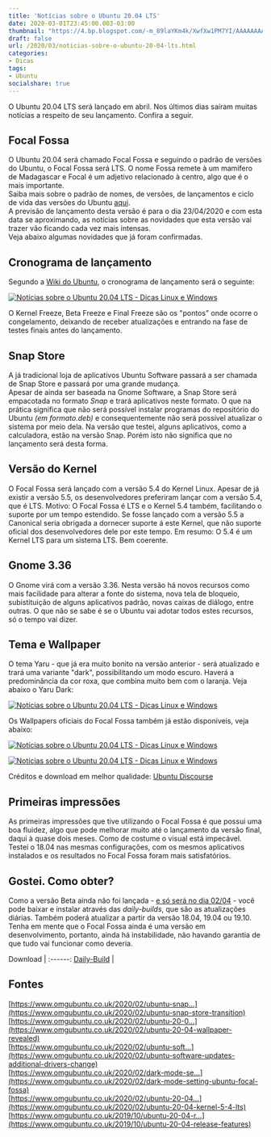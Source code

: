 ```yaml
---
title: 'Notícias sobre o Ubuntu 20.04 LTS'
date: 2020-03-01T23:45:00.003-03:00
thumbnail: "https://4.bp.blogspot.com/-m_89laYKm4k/XwfXw1PM7YI/AAAAAAAAPTg/gPiDlRya6AAx6PtjLzgNkk_v7Q1WAhveACNcBGAsYHQ/s1600/Not%25C3%25ADcias_Ubuntu_focal_Fossa.png"
draft: false
url: /2020/03/noticias-sobre-o-ubuntu-20-04-lts.html
categories:
- Dicas
tags: 
- Ubuntu
socialshare: true
---
```


O Ubuntu 20.04 LTS será lançado em abril. Nos últimos dias saíram muitas notícias a respeito de seu lançamento. Confira a seguir.

<!--more-->

## Focal Fossa

  
O Ubuntu 20.04 será chamado Focal Fossa e seguindo o padrão de versões do Ubuntu, o Focal Fossa será LTS. O nome Fossa remete à um mamífero de Madagascar e Focal é um adjetivo relacionado à centro, algo que é o mais importante.  
Saiba mais sobre o padrão de nomes, de versões, de lançamentos e ciclo de vida das versões do Ubuntu [aqui](https://info.wsouza.com.br/2019/03/ubuntu-como-funciona-politica-de-seu-ciclo-de-vida.html).  
A previsão de lançamento desta versão é para o dia 23/04/2020 e com esta data se aproximando, as notícias sobre as novidades que esta versão vai trazer vão ficando cada vez mais intensas.  
Veja abaixo algumas novidades que já foram confirmadas.  
  

## Cronograma de lançamento

  
Segundo a [Wiki do Ubuntu](https://wiki.ubuntu.com/FocalFossa/ReleaseSchedule), o cronograma de lançamento será o seguinte:  
  

[![Notícias sobre o Ubuntu 20.04 LTS - Dicas Linux e Windows](https://3.bp.blogspot.com/-X30A2rfPnrk/XlxDcxSdXMI/AAAAAAAAOGs/eYJEXchznEsf07hUkpdJfG7THCX8ZD67wCNcBGAsYHQ/s1600/Release.png "Notícias sobre o Ubuntu 20.04 LTS - Dicas Linux e Windows")](https://3.bp.blogspot.com/-X30A2rfPnrk/XlxDcxSdXMI/AAAAAAAAOGs/eYJEXchznEsf07hUkpdJfG7THCX8ZD67wCNcBGAsYHQ/s1600/Release.png)

  
O Kernel Freeze, Beta Freeze e Final Freeze são os "pontos" onde ocorre o congelamento, deixando de receber atualizações e entrando na fase de testes finais antes do lançamento.  
  

## Snap Store

  
A já tradicional loja de aplicativos Ubuntu Software passará a ser chamada de Snap Store e passará por uma grande mudança.  
Apesar de ainda ser baseada na Gnome Software, a Snap Store será empacotada no formato _Snap_ e trará aplicativos neste formato. O que na prática significa que não será possível instalar programas do repositório do Ubuntu _(em formato.deb)_ e consequentemente não será possível atualizar o sistema por meio dela. Na versão que testei, alguns aplicativos, como a calculadora, estão na versão Snap. Porém isto não significa que no lançamento será desta forma.  
  

## Versão do Kernel

  
O Focal Fossa será lançado com a versão 5.4 do Kernel Linux. Apesar de já existir a versão 5.5, os desenvolvedores preferiram lançar com a versão 5.4, que é LTS. Motivo: O Focal Fossa é LTS e o Kernel 5.4 também, facilitando o suporte por um tempo estendido. Se fosse lançado com a versão 5.5 a Canonical seria obrigada a dornecer suporte á este Kernel, que não suporte oficial dos desenvolvedores dele por este tempo. Em resumo: O 5.4 é um Kernel LTS para um sistema LTS. Bem coerente.  
  

## Gnome 3.36

  
O Gnome virá com a versão 3.36. Nesta versão há novos recursos como mais facilidade para alterar a fonte do sistema, nova tela de bloqueio, subistituição de alguns aplicativos padrão, novas caixas de diálogo, entre outras. O que não se sabe é se o Ubuntu vai adotar todos estes recursos, só o tempo vai dizer.  
  

## Tema e Wallpaper

  
O tema Yaru - que já era muito bonito na versão anterior - será atualizado e trará uma variante "dark", possibilitando um modo escuro. Haverá a predominância da cor roxa, que combina muito bem com o laranja. Veja abaixo o Yaru Dark:  
  
[![Notícias sobre o Ubuntu 20.04 LTS - Dicas Linux e Windows](https://4.bp.blogspot.com/-gGEhsXIBMOs/Xlxkxqs6UYI/AAAAAAAAOHE/mWnhhiHUAdIK9fYluXFZzsdmGjBBHAFzACNcBGAsYHQ/s640/Yaru.png "Notícias sobre o Ubuntu 20.04 LTS - Dicas Linux e Windows")](https://4.bp.blogspot.com/-gGEhsXIBMOs/Xlxkxqs6UYI/AAAAAAAAOHE/mWnhhiHUAdIK9fYluXFZzsdmGjBBHAFzACNcBGAsYHQ/s1600/Yaru.png)

  
Os Wallpapers oficiais do Focal Fossa também já estão disponíveis, veja abaixo:  
  

[![Notícias sobre o Ubuntu 20.04 LTS - Dicas Linux e Windows](https://1.bp.blogspot.com/-iyRXDJD3Xjg/Xl_K_PtrEII/AAAAAAAAOMI/a5KnnG9QQvI1NZeWi6pFSXig4dmp5tmyQCNcBGAsYHQ/s640/Focal-Fossa.png "Notícias sobre o Ubuntu 20.04 LTS - Dicas Linux e Windows")](https://1.bp.blogspot.com/-iyRXDJD3Xjg/Xl_K_PtrEII/AAAAAAAAOMI/a5KnnG9QQvI1NZeWi6pFSXig4dmp5tmyQCNcBGAsYHQ/s1600/Focal-Fossa.png)

[![Notícias sobre o Ubuntu 20.04 LTS - Dicas Linux e Windows](https://1.bp.blogspot.com/-KcqzkRlzy84/Xl_K_D-v-KI/AAAAAAAAOME/RM3KeIqcP8AXlHzo3lYcaVcsQqVSO_16QCNcBGAsYHQ/s640/Focal-Fossa_GREY.png "Notícias sobre o Ubuntu 20.04 LTS - Dicas Linux e Windows")](https://1.bp.blogspot.com/-KcqzkRlzy84/Xl_K_D-v-KI/AAAAAAAAOME/RM3KeIqcP8AXlHzo3lYcaVcsQqVSO_16QCNcBGAsYHQ/s1600/Focal-Fossa_GREY.png)

Créditos e download em melhor qualidade: [Ubuntu Discourse](https://discourse.ubuntu.com/t/focal-fossa-mascot-wallpapers/14621?u=d0od)  
  

## Primeiras impressões

  
As primeiras impressões que tive utilizando o Focal Fossa é que possui uma boa fluidez, algo que pode melhorar muito até o lançamento da versão final, daqui à quase dois meses. Como de costume o visual está impecável. Testei o 18.04 nas mesmas configurações, com os mesmos aplicativos instalados e os resultados no Focal Fossa foram mais satisfatórios.  
  

## Gostei. Como obter?

  
Como a versão Beta ainda não foi lançada - [e só será no dia 02/04](https://info.wsouza.com.br/2020/04/saiu-versao-beta-do-ubuntu-2004-focal-fossa.html) - você pode baixar e instalar através das _daily-builds_, que são as atualizações diárias. Também poderá atualizar a partir da versão 18.04, 19.04 ou 19.10. Tenha em mente que o Focal Fossa ainda é uma versão em desenvolvimento, portanto, ainda há instabilidade, não havando garantia de que tudo vai funcionar como deveria.  
  
  
Download |
:------:
[ Daily-Build](http://www.cdimage.ubuntu.com/daily-live/current/focal-desktop-amd64.iso) |

## Fontes

  
[https://www.omgubuntu.co.uk/2020/02/ubuntu-snap...](https://www.omgubuntu.co.uk/2020/02/ubuntu-snap-store-transition)  
[https://www.omgubuntu.co.uk/2020/02/ubuntu-20-0...](https://www.omgubuntu.co.uk/2020/02/ubuntu-20-04-wallpaper-revealed)  
[https://www.omgubuntu.co.uk/2020/02/ubuntu-soft...](https://www.omgubuntu.co.uk/2020/02/ubuntu-software-updates-additional-drivers-change)  
[https://www.omgubuntu.co.uk/2020/02/dark-mode-se...](https://www.omgubuntu.co.uk/2020/02/dark-mode-setting-ubuntu-focal-fossa)  
[https://www.omgubuntu.co.uk/2020/02/ubuntu-20-04...](https://www.omgubuntu.co.uk/2020/02/ubuntu-20-04-kernel-5-4-lts)  
[https://www.omgubuntu.co.uk/2019/10/ubuntu-20-04-r...](https://www.omgubuntu.co.uk/2019/10/ubuntu-20-04-release-features)

